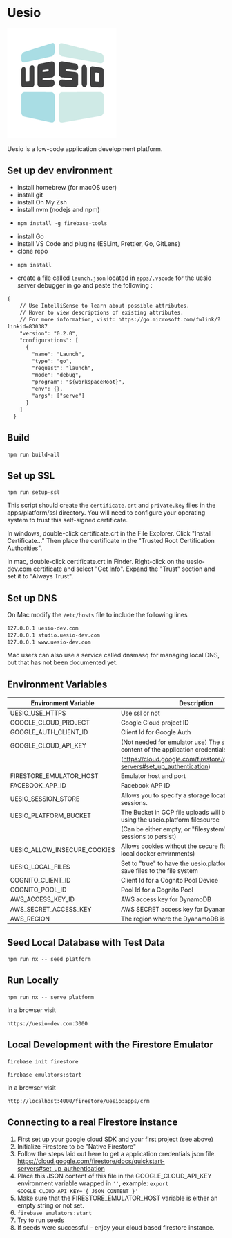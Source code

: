 # Uesio

![Uesio Logo](./libs/uesioapps/uesio/bundle/files/logo.png)

Uesio is a low-code application development platform.

## Set up dev environment

- install homebrew (for macOS user)
- install git
- install Oh My Zsh
- install nvm (nodejs and npm)
- ```
  npm install -g firebase-tools
  ```
- install Go
- install VS Code and plugins (ESLint, Prettier, Go, GitLens)
- clone repo
- ```
  npm install
  ```
- create a file called `launch.json` located in `apps/.vscode` for the uesio server debugger in go and paste the following :

```
{
    // Use IntelliSense to learn about possible attributes.
    // Hover to view descriptions of existing attributes.
    // For more information, visit: https://go.microsoft.com/fwlink/?linkid=830387
    "version": "0.2.0",
    "configurations": [
      {
        "name": "Launch",
        "type": "go",
        "request": "launch",
        "mode": "debug",
        "program": "${workspaceRoot}",
        "env": {},
        "args": ["serve"]
      }
    ]
  }

```

## Build

```
npm run build-all
```

## Set up SSL

```
npm run setup-ssl
```

This script should create the `certificate.crt` and `private.key` files in the apps/platform/ssl directory. You will need to configure your operating system to trust this self-signed certificate.

In windows, double-click certificate.crt in the File Explorer. Click "Install Certificate..." Then place the certificate in the "Trusted Root Certification Authorities".

In mac, double-click certificate.crt in Finder. Right-click on the uesio-dev.com certificate and select "Get Info". Expand the "Trust" section and set it to "Always Trust".

## Set up DNS

On Mac modify the `/etc/hosts` file to include the following lines

```
127.0.0.1 uesio-dev.com
127.0.0.1 studio.uesio-dev.com
127.0.0.1 www.uesio-dev.com
```

Mac users can also use a service called dnsmasq for managing local DNS, but that has not been documented yet.

## Environment Variables

| Environment Variable         | Description                                                                                |
| ---------------------------- | ------------------------------------------------------------------------------------------ |
| UESIO_USE_HTTPS              | Use ssl or not                                                                             |
| GOOGLE_CLOUD_PROJECT         | Google Cloud project ID                                                                    |
| GOOGLE_AUTH_CLIENT_ID        | Client Id for Google Auth                                                                  |
| GOOGLE_CLOUD_API_KEY         | (Not needed for emulator use) The stringified JSON content of the application credentials  |
|                              | (https://cloud.google.com/firestore/docs/quickstart-servers#set_up_authentication)         |
| FIRESTORE_EMULATOR_HOST      | Emulator host and port                                                                     |
| FACEBOOK_APP_ID              | Facebook APP ID                                                                            |
| UESIO_SESSION_STORE          | Allows you to specify a storage location for user sessions.                                |
| UESIO_PLATFORM_BUCKET        | The Bucket in GCP file uploads will be populated to if using the useio.platform filesource |
|                              | (Can be either empty, or "filesystem" if you want sessions to persist)                     |
| UESIO_ALLOW_INSECURE_COOKIES | Allows cookies without the secure flag (Useful in local docker envirnments)                |
| UESIO_LOCAL_FILES            | Set to "true" to have the uesio.platform filesource save files to the file system          |
| COGNITO_CLIENT_ID            | Client Id for a Cognito Pool Device                                                        |
| COGNITO_POOL_ID              | Pool Id for a Cognito Pool                                                                 |
| AWS_ACCESS_KEY_ID            | AWS access key for DynamoDB                                                                |
| AWS_SECRET_ACCESS_KEY        | AWS SECRET access key for DyanamoDB                                                        |
| AWS_REGION                   | The region where the DyanamoDB is located                                                  |

## Seed Local Database with Test Data

```
npm run nx -- seed platform
```

## Run Locally

```
npm run nx -- serve platform
```

In a browser visit

```
https://uesio-dev.com:3000
```

## Local Development with the Firestore Emulator

```
firebase init firestore
```

```
firebase emulators:start
```

In a browser visit

```
http://localhost:4000/firestore/uesio:apps/crm
```

## Connecting to a real Firestore instance

1. First set up your google cloud SDK and your first project (see above)
2. Initialize Firestore to be "Native Firestore"
3. Follow the steps laid out here to get a application credentials json file.
   https://cloud.google.com/firestore/docs/quickstart-servers#set_up_authentication
4. Place this JSON content of this file in the GOOGLE_CLOUD_API_KEY environment variable wrapped in `''`, example: `export GOOGLE_CLOUD_API_KEY='{ JSON CONTENT }'`
5. Make sure that the FIRESTORE_EMULATOR_HOST variable is either an empty string or not set.
6. `firebase emulators:start`
7. Try to run seeds
8. If seeds were successful - enjoy your cloud based firestore instance.

